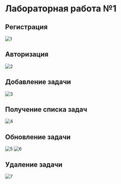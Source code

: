 # Лабораторная работа №1
## Регистрация
![1]()
## Авторизация
![2]()
## Добавление задачи
![3]()
## Получение списка задач
![4]()
## Обновление задачи
![5]()
![6]()
## Удаление задачи
![7]()
